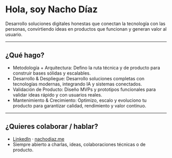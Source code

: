 
# Hola, soy Nacho Díaz

Desarrollo soluciones digitales honestas que conectan la tecnología con las personas, convirtiendo ideas en productos que funcionan y generan valor al usuario.

---

## ¿Qué hago?

- Metodología + Arquitectura: Defino la ruta técnica y de producto para construir bases sólidas y escalables.
- Desarrollo & Despliegue: Desarrollo soluciones completas con tecnologías modernas, integrando IA y sistemas conectados.
- Validación de Producto: Diseño MVPs y prototipos funcionales para validar ideas rápido y con usuarios reales.
- Mantenimiento & Crecimiento: Optimizo, escalo y evoluciono tu producto para garantizar calidad, rendimiento y valor continuo.

---

## ¿Quieres colaborar / hablar?
  
- [LinkedIn](https://www.linkedin.com/in/sonidiaz/) · [nachodiaz.me](https://www.nachodiaz.me)
- Siempre abierto a charlas, ideas, colaboraciones técnicas o de producto.


